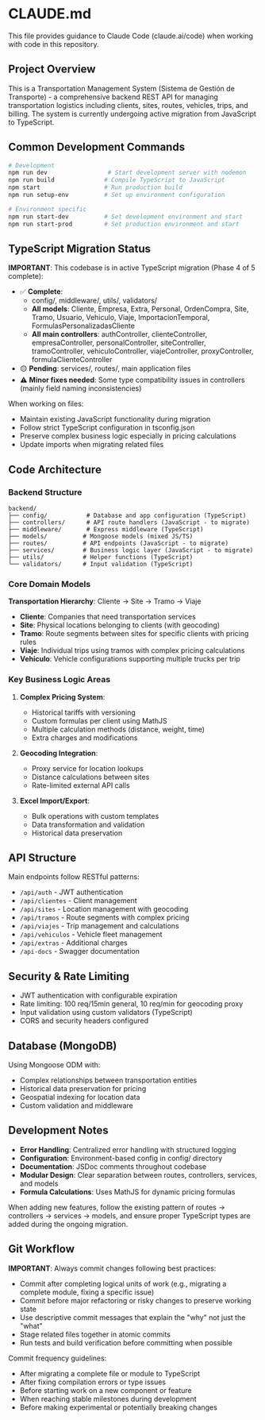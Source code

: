 # CLAUDE.md

This file provides guidance to Claude Code (claude.ai/code) when working with code in this repository.

## Project Overview

This is a Transportation Management System (Sistema de Gestión de Transporte) - a comprehensive backend REST API for managing transportation logistics including clients, sites, routes, vehicles, trips, and billing. The system is currently undergoing active migration from JavaScript to TypeScript.

## Common Development Commands

```bash
# Development
npm run dev                 # Start development server with nodemon
npm run build              # Compile TypeScript to JavaScript
npm start                  # Run production build
npm run setup-env          # Set up environment configuration

# Environment specific
npm run start-dev          # Set development environment and start
npm run start-prod         # Set production environment and start
```

## TypeScript Migration Status

**IMPORTANT**: This codebase is in active TypeScript migration (Phase 4 of 5 complete):

- ✅ **Complete**: 
  - config/, middleware/, utils/, validators/
  - **All models**: Cliente, Empresa, Extra, Personal, OrdenCompra, Site, Tramo, Usuario, Vehiculo, Viaje, ImportacionTemporal, FormulasPersonalizadasCliente
  - **All main controllers**: authController, clienteController, empresaController, personalController, siteController, tramoController, vehiculoController, viajeController, proxyController, formulaClienteController
- 🟡 **Pending**: services/, routes/, main application files
- ⚠️ **Minor fixes needed**: Some type compatibility issues in controllers (mainly field naming inconsistencies)

When working on files:
- Maintain existing JavaScript functionality during migration
- Follow strict TypeScript configuration in tsconfig.json
- Preserve complex business logic especially in pricing calculations
- Update imports when migrating related files

## Code Architecture

### Backend Structure
```
backend/
├── config/           # Database and app configuration (TypeScript)
├── controllers/      # API route handlers (JavaScript - to migrate)
├── middleware/       # Express middleware (TypeScript)
├── models/          # Mongoose models (mixed JS/TS)
├── routes/          # API endpoints (JavaScript - to migrate)
├── services/        # Business logic layer (JavaScript - to migrate)
├── utils/           # Helper functions (TypeScript)
└── validators/      # Input validation (TypeScript)
```

### Core Domain Models

**Transportation Hierarchy**: Cliente → Site → Tramo → Viaje
- **Cliente**: Companies that need transportation services
- **Site**: Physical locations belonging to clients (with geocoding)
- **Tramo**: Route segments between sites for specific clients with pricing rules
- **Viaje**: Individual trips using tramos with complex pricing calculations
- **Vehiculo**: Vehicle configurations supporting multiple trucks per trip

### Key Business Logic Areas

1. **Complex Pricing System**: 
   - Historical tariffs with versioning
   - Custom formulas per client using MathJS
   - Multiple calculation methods (distance, weight, time)
   - Extra charges and modifications

2. **Geocoding Integration**:
   - Proxy service for location lookups
   - Distance calculations between sites
   - Rate-limited external API calls

3. **Excel Import/Export**:
   - Bulk operations with custom templates
   - Data transformation and validation
   - Historical data preservation

## API Structure

Main endpoints follow RESTful patterns:
- `/api/auth` - JWT authentication
- `/api/clientes` - Client management  
- `/api/sites` - Location management with geocoding
- `/api/tramos` - Route segments with complex pricing
- `/api/viajes` - Trip management and calculations
- `/api/vehiculos` - Vehicle fleet management
- `/api/extras` - Additional charges
- `/api-docs` - Swagger documentation

## Security & Rate Limiting

- JWT authentication with configurable expiration
- Rate limiting: 100 req/15min general, 10 req/min for geocoding proxy
- Input validation using custom validators (TypeScript)
- CORS and security headers configured

## Database (MongoDB)

Using Mongoose ODM with:
- Complex relationships between transportation entities
- Historical data preservation for pricing
- Geospatial indexing for location data
- Custom validation and middleware

## Development Notes

- **Error Handling**: Centralized error handling with structured logging
- **Configuration**: Environment-based config in config/ directory  
- **Documentation**: JSDoc comments throughout codebase
- **Modular Design**: Clear separation between routes, controllers, services, and models
- **Formula Calculations**: Uses MathJS for dynamic pricing formulas

When adding new features, follow the existing pattern of routes → controllers → services → models, and ensure proper TypeScript types are added during the ongoing migration.

## Git Workflow

**IMPORTANT**: Always commit changes following best practices:
- Commit after completing logical units of work (e.g., migrating a complete module, fixing a specific issue)
- Commit before major refactoring or risky changes to preserve working state
- Use descriptive commit messages that explain the "why" not just the "what"
- Stage related files together in atomic commits
- Run tests and build verification before committing when possible

Commit frequency guidelines:
- After migrating a complete file or module to TypeScript
- After fixing compilation errors or type issues
- Before starting work on a new component or feature
- When reaching stable milestones during development
- Before making experimental or potentially breaking changes